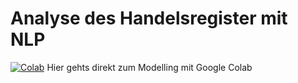 # Analyse des Handelsregister mit NLP

[![Colab](https://colab.research.google.com/assets/colab-badge.svg)](https://colab.research.google.com/github/marrvinn/hareg-nlp/blob/master/05_modell_colab.ipynb) Hier gehts direkt zum Modelling mit Google Colab
